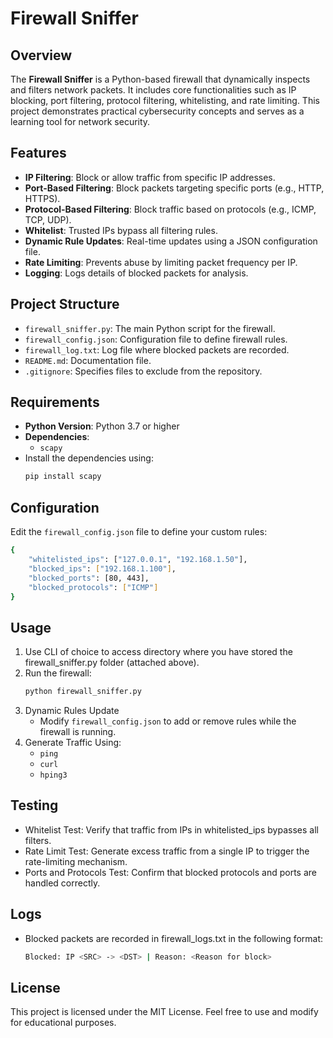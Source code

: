 # Firewall Sniffer

## Overview
The **Firewall Sniffer** is a Python-based firewall that dynamically inspects and filters network packets. It includes core functionalities such as IP blocking, port filtering, protocol filtering, whitelisting, and rate limiting. This project demonstrates practical cybersecurity concepts and serves as a learning tool for network security.

## Features
- **IP Filtering**: Block or allow traffic from specific IP addresses.
- **Port-Based Filtering**: Block packets targeting specific ports (e.g., HTTP, HTTPS).
- **Protocol-Based Filtering**: Block traffic based on protocols (e.g., ICMP, TCP, UDP).
- **Whitelist**: Trusted IPs bypass all filtering rules.
- **Dynamic Rule Updates**: Real-time updates using a JSON configuration file.
- **Rate Limiting**: Prevents abuse by limiting packet frequency per IP.
- **Logging**: Logs details of blocked packets for analysis.

## Project Structure
- `firewall_sniffer.py`: The main Python script for the firewall.
- `firewall_config.json`: Configuration file to define firewall rules.
- `firewall_log.txt`: Log file where blocked packets are recorded.
- `README.md`: Documentation file.
- `.gitignore`: Specifies files to exclude from the repository.

## Requirements
- **Python Version**: Python 3.7 or higher
- **Dependencies**:
  - `scapy`
- Install the dependencies using:
  ```bash
  pip install scapy
  ```
## Configuration
Edit the `firewall_config.json` file to define your custom rules:
```bash
{
    "whitelisted_ips": ["127.0.0.1", "192.168.1.50"],
    "blocked_ips": ["192.168.1.100"],
    "blocked_ports": [80, 443],
    "blocked_protocols": ["ICMP"]
}
```
## Usage
1. Use CLI of choice to access directory where you have stored the firewall_sniffer.py folder (attached above).
2. Run the firewall:
   ```bash
   python firewall_sniffer.py
3. Dynamic Rules Update
   - Modify `firewall_config.json` to add or remove rules while the firewall is running.
4. Generate Traffic Using:
   - `ping`
   - `curl`
   - `hping3`

## Testing
- Whitelist Test: Verify that traffic from IPs in whitelisted_ips bypasses all filters.
- Rate Limit Test: Generate excess traffic from a single IP to trigger the rate-limiting mechanism.
- Ports and Protocols Test: Confirm that blocked protocols and ports are handled correctly.

## Logs
- Blocked packets are recorded in firewall_logs.txt in the following format:
  ``` bash
  Blocked: IP <SRC> -> <DST> | Reason: <Reason for block>
  ```

## License
This project is licensed under the MIT License. Feel free to use and modify for educational purposes.
  
     
